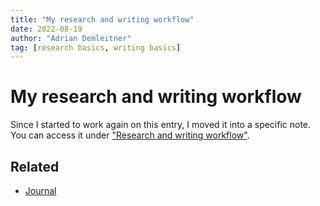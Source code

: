 ```yaml
---
title: "My research and writing workflow"
date: 2022-08-19
author: "Adrian Demleitner"
tag: [research basics, writing basics]
---
```

# My research and writing workflow
Since I started to work again on this entry, I moved it into a specific note. You can access it under ["Research and writing workflow"](https://jache.re/notes/Research%20and%20writing%20workflow.html).

## Related
- [Journal](pages/journal.md)